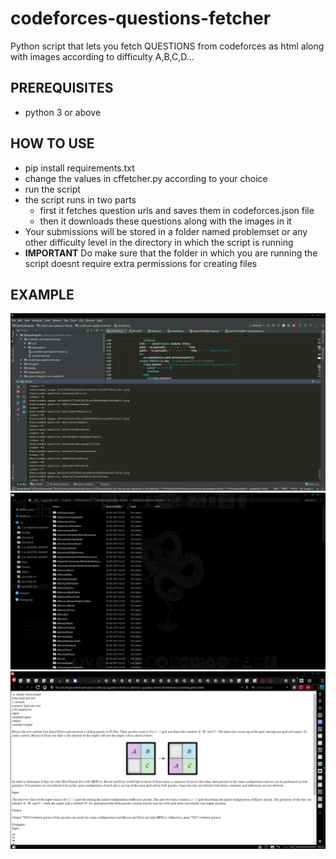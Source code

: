# codeforces-questions-fetcher
Python script that lets you fetch QUESTIONS from codeforces as html along with images according to difficulty A,B,C,D...
## PREREQUISITES
* python 3 or above
## HOW TO USE
* pip install requirements.txt
* change the values in cffetcher.py according to your choice
* run the script
* the script runs in two parts
   * first it fetches question urls and saves them in codeforces.json file
   * then it downloads these questions along with the images in it
* Your submissions will be stored in a folder named problemset or any other difficulty level in the directory in which the script is running
* **IMPORTANT** Do make sure that the folder in which you are running the script doesnt require extra permissions for creating files
## EXAMPLE
![alt text](https://github.com/Gotham13121997/codeforces-questions-fetcher/blob/master/pics/cf1.png)  
![alt text](https://github.com/Gotham13121997/codeforces-questions-fetcher/blob/master/pics/cf2.png)  
![alt text](https://github.com/Gotham13121997/codeforces-questions-fetcher/blob/master/pics/cf3.png)